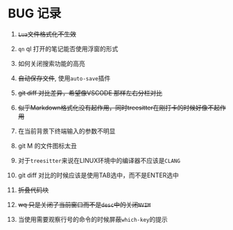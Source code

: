 # BUG 记录

1. ~~`Lua`文件格式化不生效~~

2. `qn` <leader>ql 打开的笔记能否使用浮窗的形式

3. 如何关闭搜索功能的高亮

4. ~~自动保存文件~~, 使用`auto-save`插件

5. ~~git diff 对比差异，希望像VSCODE 那样左右分栏对比~~

6. ~~似乎Markdown格式化没有起作用，同时treesitter在刚打卡的时候好像不起作用~~

7. 在当前背景下终端输入的参数不明显

8. git M 的文件图标太丑

9. 对于`treesitter`来说在LINUX环境中的编译器不应该是`CLANG`

10. git diff 对比的时候应该是使用TAB选中，而不是ENTER选中

11. ~~折叠代码块~~

12. ~~<leader>wq 只是关闭了当前窗口而不是`desc`中的关闭`NVIM`~~

13. 当使用需要观察行号的命令的时候屏蔽`which-key`的提示
